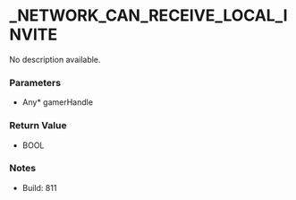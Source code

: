 # _NETWORK_CAN_RECEIVE_LOCAL_INVITE

No description available.

### Parameters
* Any* gamerHandle

### Return Value
* BOOL

### Notes
* Build: 811

